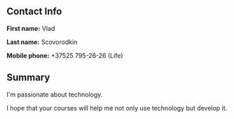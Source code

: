 ## Contact Info
**First name:** Vlad

**Last name:** Scovorodkin

**Mobile phone:** +37525 795-26-26 (Life)

## Summary

I'm passionate about technology.

I hope that your courses will help me not only use technology but develop it.
